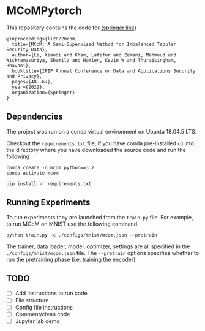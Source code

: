 # MCoMPytorch

This repository contains the code for [(springer link)](https://link.springer.com/chapter/10.1007/978-3-031-10684-2_4) 

```
@inproceedings{li2022mcom,
  title={MCoM: A Semi-Supervised Method for Imbalanced Tabular Security Data},
  author={Li, Xiaodi and Khan, Latifur and Zamani, Mahmoud and Wickramasuriya, Shamila and Hamlen, Kevin W and Thuraisingham, Bhavani},
  booktitle={IFIP Annual Conference on Data and Applications Security and Privacy},
  pages={48--67},
  year={2022},
  organization={Springer}
}
```


## Dependencies

The project was run on a conda virtual environment on Ubuntu 18.04.5 LTS.

Checkout the `requirements.txt` file, if you have conda pre-installed `cd` into the directory where you have downloaded the source code and run the following

```
conda create -n mcom python==3.7
conda activate mcom

pip install -r requirements.txt
```

## Running Experiments

To run experiments they are launched from the `train.py` file.  For example, to run MCoM on MNIST use the following command

`python train.py -c ./configs/mnist/mcom.json --pretrain`

The trainer, data loader, model, optimizer, settings are all specified in the `./configs/mnist/mcom.json` file. 
The `--pretrain` options specifies whether to run the pretraining phase (i.e. training the encoder).


## TODO

- [ ] Add instructions to run code
- [ ] File structure
- [ ] Config file instructions
- [ ] Comment/clean code
- [ ] Jupyter lab demo
